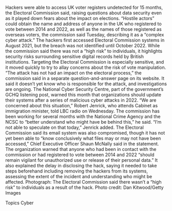 Hackers were able to access UK voter registers undetected for 15 months, the Electoral Commission said, raising questions about data security even as it played down fears about the impact on elections.
“Hostile actors” could obtain the name and address of anyone in the UK who registered to vote between 2014 and 2022, as well as the names of those registered as overseas voters, the commission said Tuesday, describing it as a “complex cyber attack.” The hackers first accessed Electoral Commission systems in August 2021, but the breach was not identified until October 2022.
While the commission said there was not a “high risk” to individuals, it highlights security risks surrounding sensitive digital records held by British institutions. Targeting the Electoral Commission is especially sensitive, and it moved quickly to try to allay concerns about the risk of vote manipulation.
“The attack has not had an impact on the electoral process,” the commission said in a separate question-and-answer page on its website. It said it doesn’t yet know who is responsible for the attack, and investigations are ongoing.
The National Cyber Security Centre, part of the government’s GCHQ listening post, warned this month that organizations should update their systems after a series of malicious cyber attacks in 2022.
“We are concerned about this situation,” Robert Jenrick, who attends Cabinet as immigration minister, told LBC radio on Wednesday. The commission has been working for several months with the National Crime Agency and the NCSC to “better understand who might have be behind this,” he said.
“I’m not able to speculate on that today,” Jenrick added.
The Electoral Commission said its email system was also compromised, though it has not yet been able to “know conclusively what files may or may not have been accessed,” Chief Executive Officer Shaun McNally said in the statement.
The organization warned that anyone who had been in contact with the commission or had registered to vote between 2014 and 2022 “should remain vigilant for unauthorized use or release of their personal data.”
It also explained the delay in disclosing the hack, saying it needed to take steps beforehand including removing the hackers from its systems, assessing the extent of the incident and understanding who might be affected.
Photograph: The Electoral Commission said there wasn’t a “high risk” to individuals as a result of the hack. Photo credit: Dan Kitwood/Getty Images

Topics
Cyber
